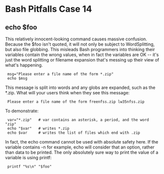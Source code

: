 # Bash Pitfalls Case 14
## echo \$foo

This relatively innocent-looking command causes massive confusion. Because the $foo isn't quoted, it will not only be subject to WordSplitting, but also file globbing. This misleads Bash programmers into thinking their variables contain the wrong values, when in fact the variables are OK -- it's just the word splitting or filename expansion that's messing up their view of what's happening.

```shell
 msg="Please enter a file name of the form *.zip"
 echo $msg
```

This message is split into words and any globs are expanded, such as the *.zip. What will your users think when they see this message:

```shell
 Please enter a file name of the form freenfss.zip lw35nfss.zip
```

To demonstrate:

```shell
 var="*.zip"   # var contains an asterisk, a period, and the word "zip"
 echo "$var"   # writes *.zip
 echo $var     # writes the list of files which end with .zip
```

In fact, the echo command cannot be used with absolute safety here. If the variable contains -n for example, echo will consider that an option, rather than data to be printed. The only absolutely sure way to print the value of a variable is using printf:

```shell
 printf "%s\n" "$foo"
```
